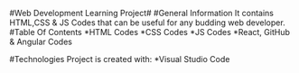 #Web Development Learning Project#
#General Information
It contains HTML,CSS & JS Codes that can be useful for any budding web developer. 
#Table Of Contents
*HTML Codes
*CSS Codes
*JS Codes
*React, GitHub & Angular Codes

#Technologies
Project is created with:
*Visual Studio Code
